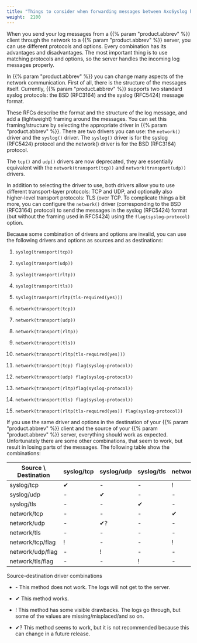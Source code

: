 ```yaml
---
title: "Things to consider when forwarding messages between AxoSyslog hosts"
weight:  2100
---
```

<!-- DISCLAIMER: This file is based on the syslog-ng Open Source Edition documentation https://github.com/balabit/syslog-ng-ose-guides/commit/2f4a52ee61d1ea9ad27cb4f3168b95408fddfdf2 and is used under the terms of The syslog-ng Open Source Edition Documentation License. The file has been modified by Axoflow. -->

When you send your log messages from a {{% param "product.abbrev" %}} client through the network to a {{% param "product.abbrev" %}} server, you can use different protocols and options. Every combination has its advantages and disadvantages. The most important thing is to use matching protocols and options, so the server handles the incoming log messages properly.

In {{% param "product.abbrev" %}} you can change many aspects of the network communication. First of all, there is the structure of the messages itself. Currently, {{% param "product.abbrev" %}} supports two standard syslog protocols: the BSD (RFC3164) and the syslog (RFC5424) message format.

These RFCs describe the format and the structure of the log message, and add a (lightweight) framing around the messages. You can set this framing/structure by selecting the appropriate driver in {{% param "product.abbrev" %}}. There are two drivers you can use: the `network()` driver and the `syslog()` driver. The `syslog()` driver is for the syslog (RFC5424) protocol and the network() driver is for the BSD (RFC3164) protocol.

The `tcp()` and `udp()` drivers are now deprecated, they are essentially equivalent with the `network(transport(tcp))` and `network(transport(udp))` drivers.

In addition to selecting the driver to use, both drivers allow you to use different transport-layer protocols: TCP and UDP, and optionally also higher-level transport protocols: TLS (over TCP. To complicate things a bit more, you can configure the `network()` driver (corresponding to the BSD (RFC3164) protocol) to send the messages in the syslog (RFC5424) format (but without the framing used in RFC5424) using the `flag(syslog-protocol)` option.

Because some combination of drivers and options are invalid, you can use the following drivers and options as sources and as destinations:

1.  `syslog(transport(tcp))`

2.  `syslog(transport(udp))`

3.  `syslog(transport(rltp))`

4.  `syslog(transport(tls))`

5.  `syslog(transport(rltp(tls-required(yes)))`

6.  `network(transport(tcp))`

7.  `network(transport(udp))`

8.  `network(transport(rltp))`

9.  `network(transport(tls))`

10. `network(transport(rltp(tls-required(yes)))`

11. `network(transport(tcp) flag(syslog-protocol))`

12. `network(transport(udp) flag(syslog-protocol))`

13. `network(transport(rltp)flag(syslog-protocol))`

14. `network(transport(tls) flag(syslog-protocol))`

15. `network(transport(rltp(tls-required(yes)) flag(syslog-protocol))`

If you use the same driver and options in the destination of your {{% param "product.abbrev" %}} client and the source of your {{% param "product.abbrev" %}} server, everything should work as expected. Unfortunately there are some other combinations, that seem to work, but result in losing parts of the messages. The following table show the combinations:

| Source \\ Destination | syslog/tcp | syslog/udp | syslog/tls | network/tcp | network/udp | network/tls | network/tcp/flag | network/udp/flag | network/tls/flag |
| --------------------- | ---------- | ---------- | ---------- | ----------- | ----------- | ----------- | ---------------- | ---------------- | ---------------- |
| syslog/tcp            | ✔          | \-         | \-         | \!          | \-          | \-          | \!               | \-               | \-               |
| syslog/udp            | \-         | ✔          | \-         | \-          | \!          | \-          | \-               | \!               | \-               |
| syslog/tls            | \-         | \-         | ✔          | \-          | \-          | \!          | \-               | \-               | \!               |
| network/tcp           | \-         | \-         | \-         | ✔           | \-          | \-          | ✔?               | \-               | \-               |
| network/udp           | \-         | ✔?         | \-         | \-          | ✔           | \-          | \-               | ✔?               | \-               |
| network/tls           | \-         | \-         | \-         | \-          | \-          | ✔           | \-               | \-               | ✔?               |
| network/tcp/flag      | \!         | \-         | \-         | \!          | \-          | \-          | ✔                | \-               | \-               |
| network/udp/flag      | \-         | \!         | \-         | \-          | \!          | \-          | \-               | ✔                | \-               |
| network/tls/flag      | \-         | \-         | \!         | \-          | \-          | \!          | \-               | \-               | ✔                |

Source-destination driver combinations

  - \- This method does not work. The logs will not get to the server.

  - ✔ This method works.

  - \! This method has some visible drawbacks. The logs go through, but some of the values are missing/misplaced/and so on.

  - ✔? This method seems to work, but it is not recommended because this can change in a future release.
